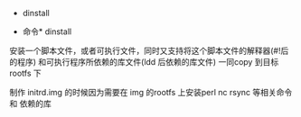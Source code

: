 * dinstall

* 命令* dinstall

安装一个脚本文件，或者可执行文件，同时又支持将这个脚本文件的解释器(#!后的程序)
和可执行程序所依赖的库文件(ldd 后依赖的库文件) 一同copy 到目标 rootfs 下

制作 initrd.img 的时候因为需要在 img 的rootfs 上安装perl nc rsync 等相关命令和
依赖的库


  
